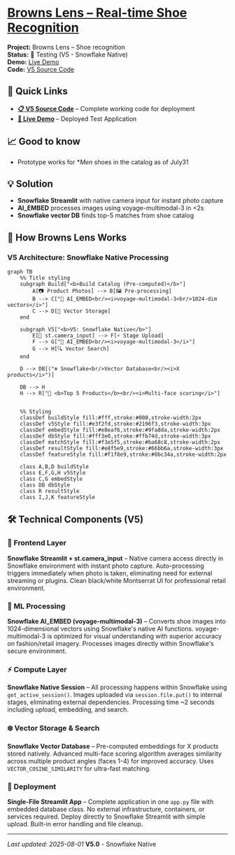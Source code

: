 # [Browns Lens – Real-time Shoe Recognition](../)

<div class="project-header">
  <div class="project-meta">
    <div><strong>Project:</strong> Browns Lens – Shoe recognition</div>
    <div><strong>Status:</strong> 🚀 Testing (V5 - Snowflake Native)</div>
    <div><strong>Demo:</strong> <a href="https://app.snowflake.com/browns/prod/#/streamlit-apps/PROD_SANDBOX.ADIOP.NVX6HS9JXW6RG993?ref=snowsight_shared">Live Demo</a></div>
    <div><strong>Code:</strong> <a href="./code">V5 Source Code</a></div>
  </div>
</div>

<div class="two-column-layout">

<div class="column-left">

## 🔗 Quick Links

- **[📋 V5 Source Code](./code)** – Complete working code for deployment
- **[🚀 Live Demo](https://app.snowflake.com/browns/prod/#/streamlit-apps/PROD_SANDBOX.ADIOP.NVX6HS9JXW6RG993?ref=snowsight_shared)** – Deployed Test Application


## 📈 Good to know
- Prototype works for **Men* shoes in the catalog as of July31

## 💡 Solution  
- **Snowflake Streamlit** with native camera input for instant photo capture
- **AI_EMBED** processes images using voyage-multimodal-3 in <2s
- **Snowflake vector DB** finds top-5 matches from  shoe catalog

</div>

<div class="column-right">

## 🔧 How Browns Lens Works

### V5 Architecture: Snowflake Native Processing

```mermaid
graph TB
    %% Title styling
    subgraph Build["<b>Build Catalog (Pre-computed)</b>"]
        A[📷 Product Photos] --> B[🖼️ Pre-processing]
        B --> C["🧠 AI_EMBED<br/><i>voyage-multimodal-3<br/>1024-dim vectors</i>"]
        C --> D[💾 Vector Storage]
    end
    
    subgraph V5["<b>V5: Snowflake Native</b>"]
        E[📱 st.camera_input] --> F[⚡ Stage Upload]
        F --> G["🧠 AI_EMBED<br/><i>voyage-multimodal-3</i>"]
        G --> H[🔍 Vector Search]
    end
    
    D --> DB[("❄️ Snowflake<br/>Vector Database<br/><i>X products</i>")]
    
    DB --> H
    H --> R["👟 <b>Top 5 Products</b><br/><i>Multi-face scoring</i>"]
  
    
    %% Styling
    classDef buildStyle fill:#fff,stroke:#000,stroke-width:2px
    classDef v5Style fill:#e3f2fd,stroke:#2196f3,stroke-width:3px
    classDef embedStyle fill:#e8eaf6,stroke:#9fa8da,stroke-width:2px
    classDef dbStyle fill:#fff3e0,stroke:#ffb74d,stroke-width:3px
    classDef matchStyle fill:#f3e5f5,stroke:#ba68c8,stroke-width:2px
    classDef resultStyle fill:#e8f5e9,stroke:#66bb6a,stroke-width:3px
    classDef featureStyle fill:#f1f8e9,stroke:#8bc34a,stroke-width:2px
    
    class A,B,D buildStyle
    class E,F,G,H v5Style
    class C,G embedStyle
    class DB dbStyle
    class R resultStyle
    class I,J,K featureStyle
```

</div>

</div>

## 🛠️ Technical Components (V5)

### 🎥 Frontend Layer
**Snowflake Streamlit + st.camera_input** – Native camera access directly in Snowflake environment with instant photo capture. Auto-processing triggers immediately when photo is taken, eliminating need for external streaming or plugins. Clean black/white Montserrat UI for professional retail environment.

### 🧠 ML Processing  
**Snowflake AI_EMBED (voyage-multimodal-3)** – Converts shoe images into 1024-dimensional vectors using Snowflake's native AI functions. voyage-multimodal-3 is optimized for visual understanding with superior accuracy on fashion/retail imagery. Processes images directly within Snowflake's secure environment.

### ⚡ Compute Layer
**Snowflake Native Session** – All processing happens within Snowflake using `get_active_session()`. Images uploaded via `session.file.put()` to internal stages, eliminating external dependencies. Processing time ~2 seconds including upload, embedding, and search.

### ❄️ Vector Storage & Search
**Snowflake Vector Database** – Pre-computed embeddings for X products stored natively. Advanced multi-face scoring algorithm averages similarity across multiple product angles (faces 1-4) for improved accuracy. Uses `VECTOR_COSINE_SIMILARITY` for ultra-fast matching.

### 🚀 Deployment
**Single-File Streamlit App** – Complete application in one `app.py` file with embedded database class. No external infrastructure, containers, or services required. Deploy directly to Snowflake Streamlit with simple upload. Built-in error handling and file cleanup.

---

*Last updated: 2025-08-01* **V5.0** - Snowflake Native